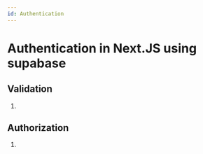 ```yaml
---
id: Authentication
---
```


# Authentication in Next.JS using supabase

## Validation

1.

## Authorization

1.

<!-- # Authentication with Next.js and Supabase

This project is a simple authentication system built with **Next.js** and **Supabase**. The goal is to learn how to implement user authentication using modern tools and practices, including routing, server-side rendering, middleware, and cookie management.

## Project Overview

The application includes the following features:

- **User Signup and Login**: Users can create an account or log in using Supabase's authentication services.
- **Protected Routes**: Only authenticated users can access the dashboard.
- **Middleware**: Next.js middleware is used to protect certain routes and manage session-based authentication.
- **Server-Side and Client-Side Rendering**: The project demonstrates handling authentication in both SSR (e.g., `getServerSideProps`) and CSR contexts.
- **Cookie Management**: Supabase sessions are managed using cookies, with custom handling for both server and client sides.

## Why This Project?

The purpose of this project is to gain a deeper understanding of how authentication works in a full-stack JavaScript environment. By building this app, I aim to learn how to:

- Integrate Supabase with Next.js for seamless authentication.
- Use Next.js middleware to enforce route protection.
- Manage user sessions securely using cookies.
- Handle authentication logic in both server-side and client-side environments.

## What's Included?

- **Login Page**: A simple form to log in users.
- **Signup Page**: Allows new users to create an account.
- **Dashboard**: A protected page that only logged-in users can access.
- **Middleware**: Used to protect routes and manage session checks.
- **Server-Side Authentication**: Demonstrates how to handle authentication in SSR with `getServerSideProps`.
- **Client-Side Authentication**: Manages user sessions and redirects on the client side. -->
